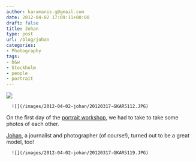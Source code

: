 ```yaml
---
author: karamanis.g@gmail.com
date: 2012-04-02 17:09:11+00:00
draft: false
title: Johan
type: post
url: /blog/johan
categories:
- Photography
tags:
- b&w
- Stockholm
- people
- portrait
---
```


![](/images/2012-04-02-johan/20120317-GKAR5121.JPG)

  


  
      ![](/images/2012-04-02-johan/20120317-GKAR5112.JPG)

  



On the first day of the [portrait workshop](http://mysit/blog/portrait-workshop-with-knut-koivisto-day-i), we had to take to take some photos of each other.

[Johan](http://www.johanlindsten.se), a journalist and photographer (of course!), turned out to be a great model, too!


  
      ![](/images/2012-04-02-johan/20120317-GKAR5119.JPG)

